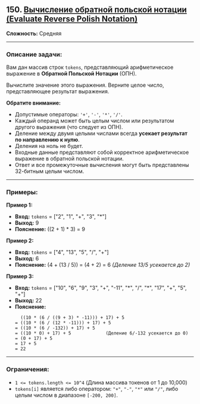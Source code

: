 ## 150. [Вычисление обратной польской нотации (Evaluate Reverse Polish Notation)](https://leetcode.com/problems/evaluate-reverse-polish-notation/description/)

**Сложность:** Средняя

---

### Описание задачи:

Вам дан массив строк `tokens`, представляющий арифметическое выражение в **Обратной Польской Нотации** (ОПН).

Вычислите значение этого выражения. Верните целое число, представляющее результат выражения.

**Обратите внимание:**

*   Допустимые операторы: `'+'`, `'-'`, `'*'`, `'/'`.
*   Каждый операнд может быть целым числом или результатом другого выражения (что следует из ОПН).
*   Деление между двумя целыми числами всегда **усекает результат по направлению к нулю**.
*   Деления на ноль не будет.
*   Входные данные представляют собой корректное арифметическое выражение в обратной польской нотации.
*   Ответ и все промежуточные вычисления могут быть представлены 32-битным целым числом.

---

### Примеры:

**Пример 1:**
*   **Вход:** `tokens` = ["2", "1", "+", "3", "\*"]
*   **Выход:** 9
*   **Пояснение:** ((2 + 1) \* 3) = 9

**Пример 2:**
*   **Вход:** `tokens` = ["4", "13", "5", "/", "+"]
*   **Выход:** 6
*   **Пояснение:** (4 + (13 / 5)) = (4 + 2) = 6  *(Деление 13/5 усекается до 2)*

**Пример 3:**
*   **Вход:** `tokens` = ["10", "6", "9", "3", "+", "-11", "\*", "/", "\*", "17", "+", "5", "+"]
*   **Выход:** 22
*   **Пояснение:**
    ```
      ((10 * (6 / ((9 + 3) * -11))) + 17) + 5
    = ((10 * (6 / (12 * -11))) + 17) + 5
    = ((10 * (6 / -132)) + 17) + 5
    = ((10 * 0) + 17) + 5             (Деление 6/-132 усекается до 0)
    = (0 + 17) + 5
    = 17 + 5
    = 22
    ```

---

### Ограничения:

*   `1 <= tokens.length <= 10^4` (Длина массива токенов от 1 до 10,000)
*   `tokens[i]` является либо оператором: `"+"`, `"-"`, `"*"` или `"/"`, либо целым числом в диапазоне `[-200, 200]`.